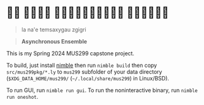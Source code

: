 #    

> la na'e temsaxygau zgigri

> **Asynchronous Ensemble**

This is my Spring 2024 MUS299 capstone project.

To build, just install [nimble](https://github.com/nim-lang/nimble)
then run `nimble build` then copy `src/mus299pkg/*.ly` to `mus299` subfolder of
your data directory (`$XDG_DATA_HOME/mus299/` (`~/.local/share/mus299`) in
Linux/BSD).

To run GUI, run `nimble run gui`.
To run the noninteractive binary, run `nimble run oneshot`.
